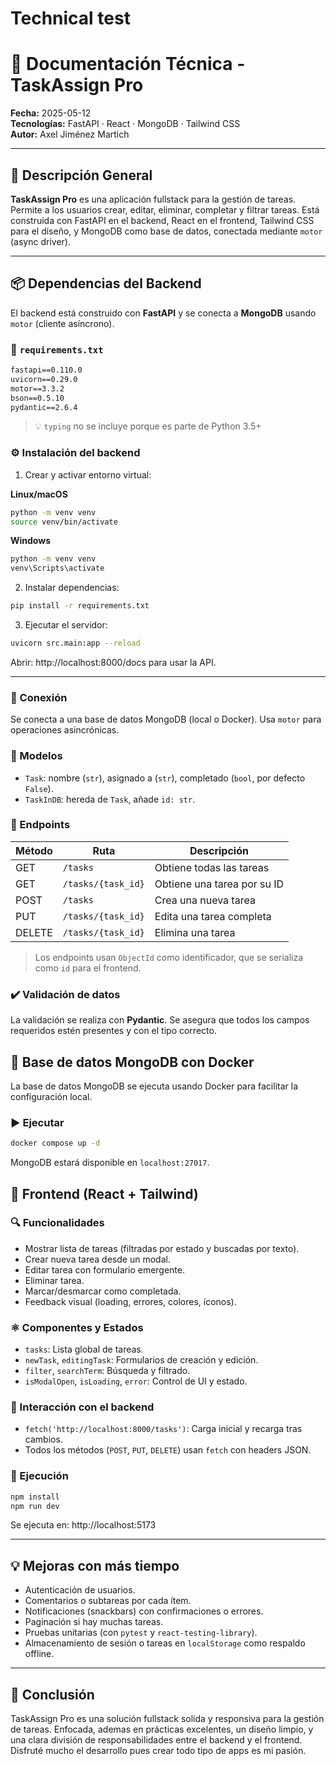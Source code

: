 # Technical test
# 📘 Documentación Técnica - TaskAssign Pro

**Fecha:** 2025-05-12  
**Tecnologías:** FastAPI · React · MongoDB · Tailwind CSS  
**Autor:** Axel Jiménez Martich

---

## 🧩 Descripción General

**TaskAssign Pro** es una aplicación fullstack para la gestión de tareas. Permite a los usuarios crear, editar, eliminar, completar y filtrar tareas. Está construida con FastAPI en el backend, React en el frontend, Tailwind CSS para el diseño, y MongoDB como base de datos, conectada mediante `motor` (async driver).

---

## 📦 Dependencias del Backend

El backend está construido con **FastAPI** y se conecta a **MongoDB** usando `motor` (cliente asíncrono).

### 📄 `requirements.txt`

```txt
fastapi==0.110.0
uvicorn==0.29.0
motor==3.3.2
bson==0.5.10
pydantic==2.6.4
```

> 💡 `typing` no se incluye porque es parte de Python 3.5+

### ⚙️ Instalación del backend

1. Crear y activar entorno virtual:

**Linux/macOS**
```bash
python -m venv venv
source venv/bin/activate
```

**Windows**
```bash
python -m venv venv
venv\Scripts\activate
```

2. Instalar dependencias:

```bash
pip install -r requirements.txt
```

3. Ejecutar el servidor:

```bash
uvicorn src.main:app --reload
```

Abrir: http://localhost:8000/docs para usar la API.

---

### 🔌 Conexión

Se conecta a una base de datos MongoDB (local o Docker). Usa `motor` para operaciones asincrónicas.

### 🧱 Modelos

- `Task`: nombre (`str`), asignado a (`str`), completado (`bool`, por defecto `False`).
- `TaskInDB`: hereda de `Task`, añade `id: str`.

### 🧪 Endpoints

| Método | Ruta                          | Descripción                         
|--------|-------------------------------|-------------------------------------
| GET    | `/tasks`                      | Obtiene todas las tareas            
| GET    | `/tasks/{task_id}`            | Obtiene una tarea por su ID         
| POST   | `/tasks`                      | Crea una nueva tarea                
| PUT    | `/tasks/{task_id}`            | Edita una tarea completa            
| DELETE | `/tasks/{task_id}`            | Elimina una tarea                   

> Los endpoints usan `ObjectId` como identificador, que se serializa como `id` para el frontend.

### ✔️ Validación de datos

La validación se realiza con **Pydantic**. Se asegura que todos los campos requeridos estén presentes y con el tipo correcto.

## 🐳 Base de datos MongoDB con Docker

La base de datos MongoDB se ejecuta usando Docker para facilitar la configuración local.  

### ▶️ Ejecutar

```bash
docker compose up -d

```
MongoDB estará disponible en `localhost:27017`.


## 🎨 Frontend (React + Tailwind)

### 🔍 Funcionalidades

- Mostrar lista de tareas (filtradas por estado y buscadas por texto).
- Crear nueva tarea desde un modal.
- Editar tarea con formulario emergente.
- Eliminar tarea.
- Marcar/desmarcar como completada.
- Feedback visual (loading, errores, colores, íconos).

### ⚛️ Componentes y Estados

- `tasks`: Lista global de tareas.
- `newTask`, `editingTask`: Formularios de creación y edición.
- `filter`, `searchTerm`: Búsqueda y filtrado.
- `isModalOpen`, `isLoading`, `error`: Control de UI y estado.

### 🎯 Interacción con el backend

- `fetch('http://localhost:8000/tasks')`: Carga inicial y recarga tras cambios.
- Todos los métodos (`POST`, `PUT`, `DELETE`) usan `fetch` con headers JSON.

### 🧪 Ejecución

```bash
npm install
npm run dev
```

Se ejecuta en: http://localhost:5173

---

## 💡 Mejoras con más tiempo

- Autenticación de usuarios.
- Comentarios o subtareas por cada ítem.
- Notificaciones (snackbars) con confirmaciones o errores.
- Paginación si hay muchas tareas.
- Pruebas unitarias (con `pytest` y `react-testing-library`).
- Almacenamiento de sesión o tareas en `localStorage` como respaldo offline.

---

## 📝 Conclusión

TaskAssign Pro es una solución fullstack solida y responsiva para la gestión de tareas. Enfocada, ademas en prácticas excelentes, un diseño limpio, y una clara división de responsabilidades entre el backend y el frontend. Disfruté mucho el desarrollo pues crear todo tipo de apps es mi pasión.



